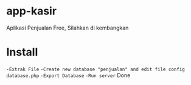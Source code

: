 # app-kasir
Aplikasi Penjualan Free, Silahkan di kembangkan

# Install
`-Extrak File`
`-Create new database "penjualan" and edit file config database.php`
`-Export Database`
`-Run server`
Done

